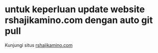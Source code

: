 # untuk keperluan update website rshajikamino.com dengan auto git pull
Kunjungi situs [rshajikamino.com](https://rshajikamino.com)